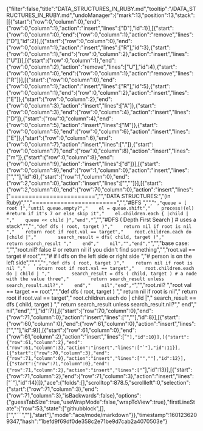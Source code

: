 {"filter":false,"title":"DATA_STRUCTURES_IN_RUBY.md","tooltip":"/DATA_STRUCTURES_IN_RUBY.md","undoManager":{"mark":13,"position":13,"stack":[[{"start":{"row":0,"column":0},"end":{"row":0,"column":1},"action":"insert","lines":["D"],"id":1}],[{"start":{"row":0,"column":0},"end":{"row":0,"column":1},"action":"remove","lines":["D"],"id":2}],[{"start":{"row":0,"column":0},"end":{"row":0,"column":1},"action":"insert","lines":["R"],"id":3},{"start":{"row":0,"column":1},"end":{"row":0,"column":2},"action":"insert","lines":["U"]}],[{"start":{"row":0,"column":1},"end":{"row":0,"column":2},"action":"remove","lines":["U"],"id":4},{"start":{"row":0,"column":0},"end":{"row":0,"column":1},"action":"remove","lines":["R"]}],[{"start":{"row":0,"column":0},"end":{"row":0,"column":1},"action":"insert","lines":["R"],"id":5},{"start":{"row":0,"column":1},"end":{"row":0,"column":2},"action":"insert","lines":["E"]},{"start":{"row":0,"column":2},"end":{"row":0,"column":3},"action":"insert","lines":["A"]},{"start":{"row":0,"column":3},"end":{"row":0,"column":4},"action":"insert","lines":["D"]},{"start":{"row":0,"column":4},"end":{"row":0,"column":5},"action":"insert","lines":["M"]},{"start":{"row":0,"column":5},"end":{"row":0,"column":6},"action":"insert","lines":["E"]},{"start":{"row":0,"column":6},"end":{"row":0,"column":7},"action":"insert","lines":["."]},{"start":{"row":0,"column":7},"end":{"row":0,"column":8},"action":"insert","lines":["m"]},{"start":{"row":0,"column":8},"end":{"row":0,"column":9},"action":"insert","lines":["d"]}],[{"start":{"row":0,"column":9},"end":{"row":1,"column":0},"action":"insert","lines":["",""],"id":6},{"start":{"row":1,"column":0},"end":{"row":2,"column":0},"action":"insert","lines":["",""]}],[{"start":{"row":2,"column":0},"end":{"row":70,"column":0},"action":"insert","lines":["========================","","DATA STRUCTURES:","(in Ruby)","","========================","","#BFS ","","```","queue = [ root ]","until queue.empty?","    el = queue.shift","    process!(el) #return if it's 7 or else skip it","    el.children.each { |child | ","    queue << child }","end","```","","#DFS ( Depth First Search ) # uses a stack","","```","def dfs ( root, target )","    return nil if root is nil ","    return root if root.val == target","    root.children.each do |child |","        search_result = dfs( child, target )","        return search_result ","    end","    nil","","end","```","","base case:  ","","root.nil? false # or return nil if you didn't find something","","root.val == target # root","","# if I dfs on the left side or right side ","# person is on the left side","","","```","def dfs ( root, target )","    return nil if root is nil ","    return root if root.val == target","    root.children.each do | child | ","        search_result = dfs ( child, target ) # a node with the value three","        return search_result unless search_result.nil?","    end","    nil","end","```","","root.nil? ","root val == target == root","","def dfs ( root, target ) ","    return nil if root is nil","    return root if root.val == target","    root.children.each do | child |","      search_result == dfs ( child, target ) ","      return search_result unless search_result.nil?","    end","    nil","end",""],"id":7}],[{"start":{"row":70,"column":0},"end":{"row":71,"column":0},"action":"insert","lines":["",""],"id":8}],[{"start":{"row":60,"column":0},"end":{"row":61,"column":0},"action":"insert","lines":["",""],"id":9}],[{"start":{"row":61,"column":0},"end":{"row":61,"column":2},"action":"insert","lines":["``"],"id":10}],[{"start":{"row":61,"column":2},"end":{"row":61,"column":3},"action":"insert","lines":["`"],"id":11}],[{"start":{"row":70,"column":3},"end":{"row":71,"column":0},"action":"insert","lines":["",""],"id":12}],[{"start":{"row":71,"column":0},"end":{"row":71,"column":2},"action":"insert","lines":["``"],"id":13}],[{"start":{"row":71,"column":2},"end":{"row":71,"column":3},"action":"insert","lines":["`"],"id":14}]]},"ace":{"folds":[],"scrolltop":878.5,"scrollleft":0,"selection":{"start":{"row":71,"column":3},"end":{"row":71,"column":3},"isBackwards":false},"options":{"guessTabSize":true,"useWrapMode":false,"wrapToView":true},"firstLineState":{"row":53,"state":["githubblock",[],["","```",""],"start"],"mode":"ace/mode/markdown"}},"timestamp":1601236209347,"hash":"1befd9f69df0de358c2e71be9d7cab2a4070503e"}